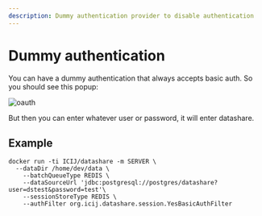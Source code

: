 ```yaml
---
description: Dummy authentication provider to disable authentication
---
```


# Dummy authentication

You can have a dummy authentication that always accepts basic auth. So you should see this popup:

![oauth](https://i.imgur.com/qec6c2k.jpg)

But then you can enter whatever user or password, it will enter datashare.

## Example

```
docker run -ti ICIJ/datashare -m SERVER \
  --dataDir /home/dev/data \
    --batchQueueType REDIS \
    --dataSourceUrl 'jdbc:postgresql://postgres/datashare?user=dstest&password=test'\
    --sessionStoreType REDIS \
    --authFilter org.icij.datashare.session.YesBasicAuthFilter
